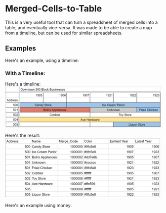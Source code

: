 # Merged-Cells-to-Table

This is a very useful tool that can turn a spreadsheet of merged cells into a table, and eventually vice-versa. It was made to be able to create a map from a timeline, but can be used for similar spreadsheets.

## Examples
Here's an example, using a timeline:

### With a Timeline:

Here's a timeline:
![Alt text](timeline_to_table_1.png?raw=true "Title")

Here's the result:
![Alt text](timeline_to_table_2.png?raw=true "Title")


Here's an example using money:

